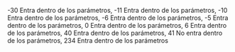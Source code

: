 -30   Entra dentro de los parámetros,
-11   Entra dentro de los parámetros,
-10   Entra dentro de los parámetros,
-6    Entra dentro de los parámetros,
-5    Entra dentro de los parámetros,
0     Entra dentro de los parámetros,
6     Entra dentro de los parámetros,
40    Entra dentro de los parámetros,
41    No entra dentro de los parámetros,
234   Entra dentro de los parámetros
